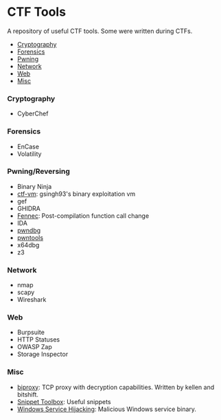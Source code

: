 # CTF Tools
A repository of useful CTF tools. Some were written during CTFs.


* [Cryptography](#crypto)
* [Forensics](#forensics)
* [Pwning](#pwn)
* [Network](#net)
* [Web](#web)
* [Misc](#misc)


<h3 id="crypto">Cryptography</h3>

* CyberChef

<h3 id="forensics">Forensics</h3>

* EnCase
* Volatility

<h3 id="pwn">Pwning/Reversing</h3>

* Binary Ninja
* [ctf-vm](https://github.com/gsingh93/ctf-vm): gsingh93's binary exploitation vm
* gef
* GHIDRA
* [Fennec](https://github.com/lifting-bits/fennec): Post-compilation function call change
* IDA
* [pwndbg](https://github.com/pwndbg/pwndbg)
* [pwntools](http://docs.pwntools.com/)
* x64dbg
* z3

<h3 id="net">Network</h3>

* nmap
* scapy 
* Wireshark

<h3 id="web">Web</h3>

* Burpsuite
* HTTP Statuses
* OWASP Zap
* Storage Inspector

<h3 id="misc">Misc</h3>

* [biproxy](tools/biproxy.cc): TCP proxy with decryption capabilities. Written by kellen and bitshift.
* [Snippet Toolbox](snippet-toolbox.md): Useful snippets
* [Windows Service Hijacking](tools/WindowsServicePwn/): Malicious Windows service binary.
